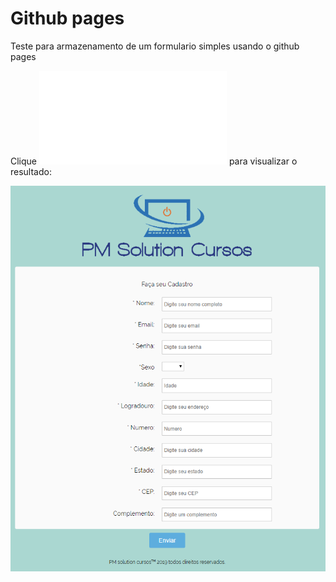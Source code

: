 # Github pages
Teste para armazenamento de um formulario simples usando o github pages

Clique ![Aqui](regis404.github.io/Cadastro.html) para visualizar o resultado:

![Preview](/PMsolutionPreview.PNG)
